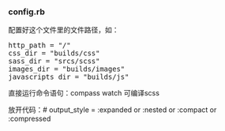 
### config.rb

配置好这个文件里的文件路径，如：
<pre>http_path = "/"
css_dir = "builds/css"
sass_dir = "srcs/scss"
images_dir = "builds/images"
javascripts_dir = "builds/js"
</pre>

直接运行命令语句：compass watch  可编译scss

放开代码：# output_style = :expanded or :nested or :compact or :compressed



